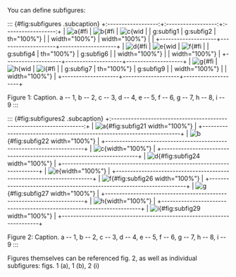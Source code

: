 You can define subfigures:

::: {#fig:subfigures .subcaption}
+:------------------:+:------------------:+:------------------:+
| ![a](fig1.png){#fi | ![b](fig2.png){#fi | ![c](fig3.png){wid |
| g:subfig1          | g:subfig2          | th="100%"}         |
| width="100%"}      | width="100%"}      |                    |
+--------------------+--------------------+--------------------+
| ![d](fig4.png){#fi | ![e](fig5.png){wid | ![f](fig6.png){#fi |
| g:subfig4          | th="100%"}         | g:subfig6          |
| width="100%"}      |                    | width="100%"}      |
+--------------------+--------------------+--------------------+
| ![g](fig7.png){#fi | ![h](fig8.png){wid | ![i](fig9.png){#fi |
| g:subfig7          | th="100%"}         | g:subfig9          |
| width="100%"}      |                    | width="100%"}      |
+--------------------+--------------------+--------------------+

Figure 1: Caption. a -- 1, b -- 2, c -- 3, d -- 4, e -- 5, f -- 6, g --
7, h -- 8, i -- 9
:::

::: {#fig:subfigures2 .subcaption}
+:--------------------------------------------------------------------:+
| ![a](fig1.png){#fig:subfig21 width="100%"}                           |
+----------------------------------------------------------------------+
| ![b](fig2.png){#fig:subfig22 width="100%"}                           |
+----------------------------------------------------------------------+
| ![c](fig3.png){width="100%"}                                         |
+----------------------------------------------------------------------+
| ![d](fig4.png){#fig:subfig24 width="100%"}                           |
+----------------------------------------------------------------------+
| ![e](fig5.png){width="100%"}                                         |
+----------------------------------------------------------------------+
| ![f](fig6.png){#fig:subfig26 width="100%"}                           |
+----------------------------------------------------------------------+
| ![g](fig7.png){#fig:subfig27 width="100%"}                           |
+----------------------------------------------------------------------+
| ![h](fig8.png){width="100%"}                                         |
+----------------------------------------------------------------------+
| ![i](fig9.png){#fig:subfig29 width="100%"}                           |
+----------------------------------------------------------------------+

Figure 2: Caption. a -- 1, b -- 2, c -- 3, d -- 4, e -- 5, f -- 6, g --
7, h -- 8, i -- 9
:::

Figures themselves can be referenced fig. 2, as well as individual
subfigures: figs. 1 (a), 1 (b), 2 (i)
